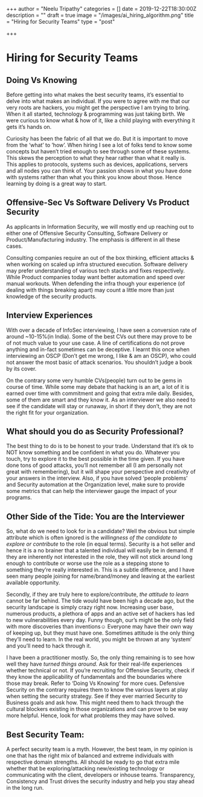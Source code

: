 +++
author = "Neelu Tripathy"
categories = []
date = 2019-12-22T18:30:00Z
description = ""
draft = true
image = "/images/ai_hiring_algorithm.png"
title = "Hiring for Security Teams"
type = "post"

+++
# Hiring for Security Teams

## **Doing Vs Knowing**

Before getting into what makes the best security teams, it’s essential to delve into what makes an individual. If you were to agree with me that our very roots are hackers, you might get the perspective I am trying to bring. When it all started, technology & programming was just taking birth. We were curious to know what & how of it, like a child playing with everything it gets it’s hands on.

Curiosity has been the fabric of all that we do. But it is important to move from the ‘what’ to ’how’. When hiring I see a lot of folks tend to know some concepts but haven’t tried enough to see through some of these systems. This skews the perception to what they hear rather than what it really is. This applies to protocols, systems such as devices, applications, servers and all nodes you can think of. Your passion shows in what you have done with systems rather than what you think you know about those. Hence learning by doing is a great way to start.

## **Offensive-Sec Vs Software Delivery Vs Product Security**

As applicants in Information Security, we will mostly end up reaching out to either one of Offensive Security Consulting, Software Delivery or Product/Manufacturing industry. The emphasis is different in all these cases.

Consulting companies require an out of the box thinking, efficient attacks & when working on scaled up infra structured execution. Software delivery may prefer understanding of various tech stacks and fixes respectively. While Product companies today want better automation and speed over manual workouts. When defending the infra though your experience (of dealing with things breaking apart) may count a little more than just knowledge of the security products.

## **Interview Experiences**

With over a decade of InfoSec interviewing, I have seen a conversion rate of around \~10-15%(in India). Some of the best CVs out there may prove to be of not much value to your use case. A line of certifications do not prove anything and in-fact sometimes can be deceptive. I learnt this once when interviewing an OSCP (Don’t get me wrong, I like & am an OSCP), who could not answer the most basic of attack scenarios. You shouldn’t judge a book by its cover.

On the contrary some very humble CVs(people) turn out to be gems in course of time. While some may debate that hacking is an art, a lot of it is earned over time with commitment and going that extra mile daily. Besides, some of them are smart and they know it. As an interviewer we also need to see if the candidate will stay or runaway, in short if they don’t, they are not the right fit for your organization.

## **What should you do as Security Professional?**

The best thing to do is to be honest to your trade. Understand that it’s ok to NOT know something and be confident in what you do. Whatever you touch, try to explore it to the best possible in the time given. If you have done tons of good attacks, you’ll not remember all (I am personally not great with remembering), but it will shape your perspective and creativity of your answers in the interview. Also, if you have solved ‘people problems’ and Security automation at the Organization level, make sure to provide some metrics that can help the interviewer gauge the impact of your programs.

## **Other Side of the Tide: You are the Interviewer**

So, what do we need to look for in a candidate? Well the obvious but simple attribute which is often ignored is the _willingness of the candidate to explore or contribute_ to the role (in equal terms). Security is a hot seller and hence it is a no brainer that a talented individual will easily be in demand. If they are inherently not interested in the role, they will not stick around long enough to contribute or worse use the role as a stepping stone to something they’re really interested in. This is a subtle difference, and I have seen many people joining for name/brand/money and leaving at the earliest available opportunity.

Secondly, if they are truly here to explore/contribute, _the attitude to learn_ cannot be far behind. The tide would have been high a decade ago, but the security landscape is simply crazy right now. Increasing user base, numerous products, a plethora of apps and an active set of hackers has led to new vulnerabilities every day. Funny though, our’s might be the only field with more discoveries than inventions☺ Everyone may have their own way of keeping up, but they must have one. Sometimes attitude is the only thing they’ll need to learn. In the real world, you might be thrown at any ‘system’ and you’ll need to hack through it.

I have been a practitioner mostly. So, the only thing remaining is to see how well they have _turned things around._ Ask for their real-life experiences whether technical or not. If you’re recruiting for Offensive Security, check if they know the applicability of fundamentals and the boundaries where those may break. Refer to ‘Doing Vs Knowing’ for more cues. Defensive Security on the contrary requires them to know the various layers at play when setting the security strategy. See if they ever married Security to Business goals and ask how. This might need them to hack through the cultural blockers existing in those organizations and can prove to be way more helpful. Hence, look for what problems they may have solved.

## **Best Security Team:**

A perfect security team is a myth. However, the best team, in my opinion is one that has the right mix of balanced and extreme individuals with respective domain strengths. All should be ready to go that extra mile whether that be exploring/attacking new/existing technology or communicating with the client, developers or inhouse teams. Transparency, Consistency and Trust drives the security industry and help you stay ahead in the long run.